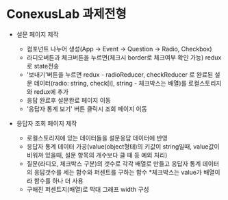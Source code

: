 # ConexusLab 과제전형
- 설문 페이지 제작
  - 컴포넌트 나누어 생성(App -> Event -> Question -> Radio, Checkbox)
  - 라디오버튼과 체크버튼을 누르면(체크시 border로 체크여부 확인 가능) redux로 state전송
  - '보내기'버튼을 누르면 redux - radioReducer, checkReducer 로 완료된 설문 데이터(radio: string, check[i], string - 체크박스는 배열)를 로컬스토리지와 redux에 추가
  - 응답 완료후 설문완료 페이지 이동
  - '응답자 통계 보기' 버튼 클릭시 조회 페이지 이동
 

- 응답자 조회 페이지 제작
  - 로컬스토리지에 있는 데이터들을 설문응답 데이터에 반영
  - 응답자 통계 데이터 가공(value(object형태)의 키값이 string일때, value값이 비워져 있을때, 설문 항목의 개수보다 클 때 등 예외 처리)
  - 질문(라디오, 체크박스 구분)의 갯수로 각각 배열로 만들고 응답자 통계 데이터의 응답갯수를 세는 함수와 퍼센트를 구하는 함수 *체크박스는 value가 배열이라 함수를 하나 더 사용
  - 구해진 퍼센트지(배열)로 막대 그래프 width 구성


